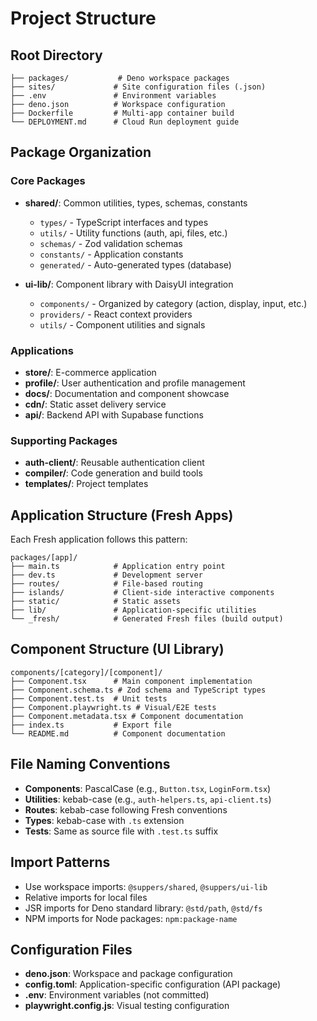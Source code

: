 # Project Structure

## Root Directory
```
├── packages/           # Deno workspace packages
├── sites/             # Site configuration files (.json)
├── .env               # Environment variables
├── deno.json          # Workspace configuration
├── Dockerfile         # Multi-app container build
└── DEPLOYMENT.md      # Cloud Run deployment guide
```

## Package Organization

### Core Packages
- **shared/**: Common utilities, types, schemas, constants
  - `types/` - TypeScript interfaces and types
  - `utils/` - Utility functions (auth, api, files, etc.)
  - `schemas/` - Zod validation schemas
  - `constants/` - Application constants
  - `generated/` - Auto-generated types (database)

- **ui-lib/**: Component library with DaisyUI integration
  - `components/` - Organized by category (action, display, input, etc.)
  - `providers/` - React context providers
  - `utils/` - Component utilities and signals

### Applications
- **store/**: E-commerce application
- **profile/**: User authentication and profile management
- **docs/**: Documentation and component showcase
- **cdn/**: Static asset delivery service
- **api/**: Backend API with Supabase functions

### Supporting Packages
- **auth-client/**: Reusable authentication client
- **compiler/**: Code generation and build tools
- **templates/**: Project templates

## Application Structure (Fresh Apps)
Each Fresh application follows this pattern:
```
packages/[app]/
├── main.ts            # Application entry point
├── dev.ts             # Development server
├── routes/            # File-based routing
├── islands/           # Client-side interactive components
├── static/            # Static assets
├── lib/               # Application-specific utilities
└── _fresh/            # Generated Fresh files (build output)
```

## Component Structure (UI Library)
```
components/[category]/[component]/
├── Component.tsx      # Main component implementation
├── Component.schema.ts # Zod schema and TypeScript types
├── Component.test.ts  # Unit tests
├── Component.playwright.ts # Visual/E2E tests
├── Component.metadata.tsx # Component documentation
├── index.ts           # Export file
└── README.md          # Component documentation
```

## File Naming Conventions
- **Components**: PascalCase (e.g., `Button.tsx`, `LoginForm.tsx`)
- **Utilities**: kebab-case (e.g., `auth-helpers.ts`, `api-client.ts`)
- **Routes**: kebab-case following Fresh conventions
- **Types**: kebab-case with `.ts` extension
- **Tests**: Same as source file with `.test.ts` suffix

## Import Patterns
- Use workspace imports: `@suppers/shared`, `@suppers/ui-lib`
- Relative imports for local files
- JSR imports for Deno standard library: `@std/path`, `@std/fs`
- NPM imports for Node packages: `npm:package-name`

## Configuration Files
- **deno.json**: Workspace and package configuration
- **config.toml**: Application-specific configuration (API package)
- **.env**: Environment variables (not committed)
- **playwright.config.js**: Visual testing configuration